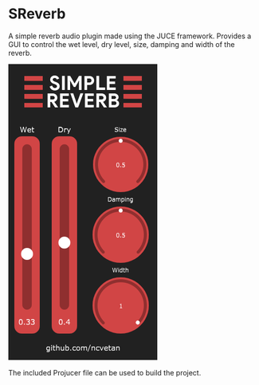 # SReverb
A simple reverb audio plugin made using the JUCE framework.
Provides a GUI to control the wet level, dry level, size, damping and width of the reverb.

![SReverb GUI](https://github.com/ncvetan/SReverb/blob/main/Assets/ReverbGUI.png)

The included Projucer file can be used to build the project.
